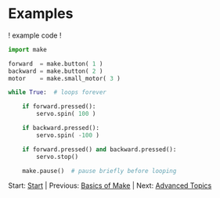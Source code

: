 # Examples

! example code !

```python
import make

forward  = make.button( 1 )
backward = make.button( 2 )
motor    = make.small_motor( 3 )

while True:  # loops forever

    if forward.pressed():
        servo.spin( 100 )

    if backward.pressed():
        servo.spin( -100 )

    if forward.pressed() and backward.pressed():
        servo.stop()

    make.pause()  # pause briefly before looping
```

Start: [Start](../readme.md)
| Previous: [Basics of Make](./make.md)
| Next: [Advanced Topics](./advanced.md)
